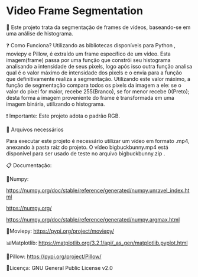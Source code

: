 # Video Frame Segmentation
:movie_camera: Este projeto trata da segmentação de frames de vídeos, baseando-se em uma análise de histograma.



:question: Como Funciona?
Utilizando as bibliotecas disponíveis para Python , moviepy e Pillow, é extraído um frame específico de um vídeo. Esta imagem(frame) passa por uma função que constrói seu histograma analisando a intensidade de seus pixels, logo após isso outra função analisa qual é o valor máximo de intensidade dos pixels e o envia para a função que definitivamente realiza a segmentação. Utilizando este valor máximo, a função de segmentação compara todos os pixels da imagem a ele: se o valor do pixel for maior, recebe 255(Branco), se for menor recebe 0(Preto); desta forma a imagem proveniente do frame é transformada em uma imagem binária, utilizando o histograma.

:exclamation: Importante: Este projeto adota o padrão RGB.


:floppy_disk: Arquivos necessários

Para executar este projeto é necessário utilizar um vídeo em formato .mp4, anexando à pasta raiz do projeto. O vídeo bigbuckbunny.mp4 está disponível para ser usado de teste no arquivo bigbuckbunny.zip .



:clipboard: Documentação:

:triangular_ruler:Numpy:

https://numpy.org/doc/stable/reference/generated/numpy.unravel_index.html

https://numpy.org/

https://numpy.org/doc/stable/reference/generated/numpy.argmax.html


:movie_camera:Moviepy:
https://pypi.org/project/moviepy/


:bar_chart:Matplotlib:
https://matplotlib.org/3.2.1/api/_as_gen/matplotlib.pyplot.html


:art:Pillow:
https://pypi.org/project/Pillow/


:key:Licença: GNU General Public License v2.0

